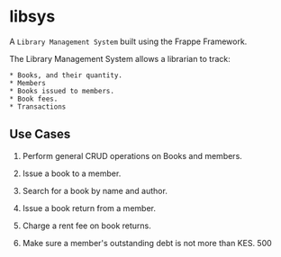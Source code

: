 # libsys

A `Library Management System` built using the Frappe Framework.

The Library Management System allows a librarian to track:
    
    * Books, and their quantity.
    * Members
    * Books issued to members.
    * Book fees.
    * Transactions

## Use Cases

1. Perform general CRUD operations on Books and members.

2. Issue a book to a member.

3. Search for a book by name and author.

4. Issue a book return from a member.

5. Charge a rent fee on book returns.

6. Make sure a member's outstanding debt is not more than KES. 500


